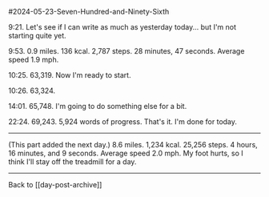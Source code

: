 #2024-05-23-Seven-Hundred-and-Ninety-Sixth

9:21.  Let's see if I can write as much as yesterday today... but I'm not starting quite yet.

9:53.  0.9 miles.  136 kcal.  2,787 steps.  28 minutes, 47 seconds.  Average speed 1.9 mph.

10:25.  63,319.  Now I'm ready to start.

10:26.  63,324.

14:01.  65,748.  I'm going to do something else for a bit.

22:24.  69,243.  5,924 words of progress.  That's it.  I'm done for today.

---
(This part added the next day.)  8.6 miles.  1,234 kcal.  25,256 steps.  4 hours, 16 minutes, and 9 seconds.  Average speed 2.0 mph.  My foot hurts, so I think I'll stay off the treadmill for a day.

---
Back to [[day-post-archive]]